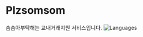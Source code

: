 # Plzsomsom
솜솜아부탁해는 교내거래지원 서비스입니다.
![Languages](https://img.shields.io/github/languages/count/username/repository)
